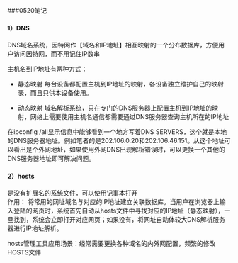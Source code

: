 ###0520笔记  

#### 1）DNS
DNS域名系统，因特网作【域名和IP地址】相互映射的一个分布数据库，方便用户访问因特网，而不用记住IP数串

主机名到IP地址有两种方式：

+ 静态映射
每台设备都配置主机到IP地址的映射，各设备独立维护自己的映射表，而且只供本设备使用。
	
+ 动态映射
域名解析系统，只在专门的DNS服务器上配置主机到IP地址的映射，网络上需要使用主机名通信都需要通过DNS服务器查询主机所在的IP地址  

在ipconfig /all显示信息中能够看到一个地方写着DNS SERVERS，这个就是本地的DNS服务器地址。例如笔者的是202.106.0.20和202.106.46.151。从这个地址可以看出是个外网地址，如果使用外网DNS出现解析错误时，可以更换一个其他的DNS服务器地址即可解决问题。

#### 2）hosts
是没有扩展名的系统文件，可以使用记事本打开  
作用： 将常用的网址域名与对应的IP地址建立关联数据库。当用户在浏览器上输入登陆的网页时，系统首先自动从hosts文件中寻找对应的IP地址（静态映射），一旦找到，系统会立即打开对应网页；如果没有，将网址自动体较大DNS解析服务器进行IP地址解析。

hosts管理工具应用场景：经常需要更换各种域名的内外网配置，频繁的修改HOSTS文件